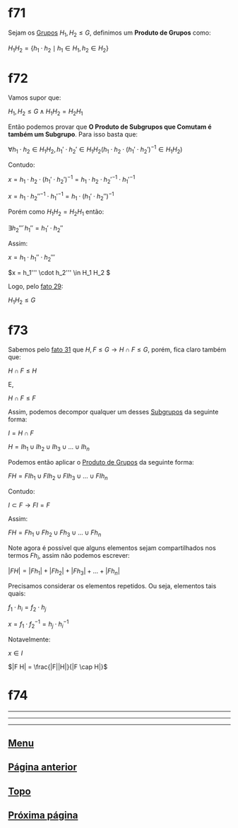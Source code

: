 # f71

Sejam os [Grupos](/page%201.md#f11) $H_1, H_2 \le G$, definimos um **Produto de Grupos** como:

$H_1  H_2 = \{ h_1 \cdot h_2 \mid h_1 \in H_1, h_2 \in H_2 \}$

# f72

Vamos supor que:

$H_1, H_2 \le G \land H_1  H_2 = H_2  H_1$

Então podemos provar que **O Produto de Subgrupos que Comutam é também um Subgrupo**. Para isso basta que:

$\forall h_1 \cdot h_2 \in H_1 H_2, h_1' \cdot h_2' \in H_1 H_2 (h_1 \cdot h_2 \cdot (h_1' \cdot h_2')^{-1} \in H_1 H_2)$

Contudo:

$x = h_1 \cdot h_2 \cdot (h_1' \cdot h_2')^{-1} = h_1 \cdot h_2 \cdot h_2'^{-1} \cdot h_1'^{-1}$

$x = h_1 \cdot h_2''^{-1} \cdot h_1'^{-1} = h_1 \cdot (h_1' \cdot h_2'')^{-1}$

Porém como $H_1  H_2 = H_2  H_1$ então:

$\exists h_2'''^ \cdot h_1'' = h_1' \cdot h_2''$

Assim:

$x = h_1 \cdot h_1'' \cdot h_2'''$

$x = h_1''' \cdot h_2''' \in H_1 H_2 $

Logo, pelo [fato 29](/page%203.md#f29):

$H_1 H_2 \le G$

# f73

Sabemos pelo [fato 31](/page%203.md#31) que $H, F \le G \to H \cap F \le G$, porém, fica claro também que:

$H \cap F \le H$

E,

$H \cap F \le F$

Assim, podemos decompor qualquer um desses [Subgrupos](/page%203.md#27) da seguinte forma:

$I = H \cap F$

$H = I h_1 \cup I h_2 \cup I h_3 \cup ... \cup I h_n$

Podemos então aplicar o [Produto de Grupos](#f71) da seguinte forma:

$F H = F I h_1 \cup F I h_2 \cup F I h_3 \cup ... \cup F I h_n$

Contudo:

$I \subset F \to F I = F$

Assim:

$F H = F h_1 \cup F h_2 \cup F h_3 \cup ... \cup F h_n$

Note agora é possível que alguns elementos sejam compartilhados nos termos $F h_i$, assim não podemos escrever:

$|F H| = |F h_1| + |F h_2| + |F h_3| + ... + |F h_n|$

Precisamos considerar os elementos repetidos. Ou seja, elementos tais quais:

$f_1 \cdot h_i = f_2 \cdot h_j$

$x = f_1 \cdot f_2^{-1} = h_j \cdot h_i^{-1}$

Notavelmente:

$x \in I$

$|F H| = \frac{|F||H|}{|F \cap H|}$

# f74



---
---
---

## [Menu](/readme.md)

## [Página anterior](/page%206.md)

## [Topo](#f71)

## [Próxima página](/page%208.md)